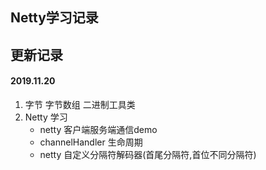 ## Netty学习记录

## 更新记录
#### 2019.11.20
1. 字节 字节数组 二进制工具类
2. Netty 学习
    - netty 客户端服务端通信demo
    - channelHandler 生命周期
    - netty 自定义分隔符解码器(首尾分隔符,首位不同分隔符)